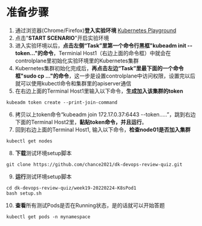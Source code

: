 # 准备步骤
1. 通过浏览器(Chrome/Firefox)**登入实验环境** [Kubernetes Playground](https://www.katacoda.com/courses/kubernetes/getting-started-with-kubeadm)
2. 点击"**START SCENARIO**"开启实验环境
3. 进入实验环境以后，**点击左侧“Task”里第一个命令行黑框"kubeadm init --token..."的命令**，Terminial Host1（右边上面的命令框）中就会在controlplane里初始化实验环境里的Kubernetes集群
4. Kubernetes集群初始化完成后，**再点击左边“Task”里最下面的一个命令框"sudo cp ..."的命令**，这一步是设置controlplane中访问权限，设置完以后就可以使用kubectl命令和集群里的apiserver通信
5. 在右边上面的Terminal Host1里输入以下命令，**生成加入该集群的token**
```
kubeadm token create --print-join-command
```
6. 拷贝以上token命令“kubeadm join 172.17.0.37:6443 --token.....”，跳到右边下面的Terminal Host2里，**黏贴token命令，并且运行**。
7. 回到右边上面的Terminal Host1, 输入以下命令，**检查node01是否加入集群**
```
kubectl get nodes
```
8. **下载**测试环境setup脚本
```
git clone https://github.com/chance2021/dk-devops-review-quiz.git
```
9. **运行**测试环境setup脚本
```
cd dk-devops-review-quiz/week19-20220224-K8sPod1
bash setup.sh
```
10. **查看**所有测试Pods是否在Running状态，是的话就可以开始答题
```
kubectl get pods -n mynamespace
```
